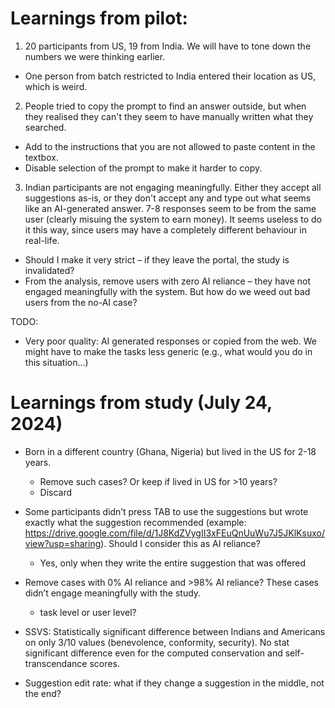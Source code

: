 # Learnings from pilot:

1. 20 participants from US, 19 from India. We will have to tone down the numbers we were thinking earlier.
  - One person from batch restricted to India entered their location as US, which is weird.

2. People tried to copy the prompt to find an answer outside, but when they realised they can't they seem to have manually written what they searched.
  - Add to the instructions that you are not allowed to paste content in the textbox.
  - Disable selection of the prompt to make it harder to copy.

3. Indian participants are not engaging meaningfully. Either they accept all suggestions as-is, or they don't accept any and type out what seems like an AI-generated answer. 7-8 responses seem to be from the same user (clearly misuing the system to earn money). It seems useless to do it this way, since users may have a completely different behaviour in real-life.
  - Should I make it very strict – if they leave the portal, the study is invalidated?
  - From the analysis, remove users with zero AI reliance – they have not engaged meaningfully with the system. But how do we weed out bad users from the no-AI case?

TODO:
- Very poor quality: AI generated responses or copied from the web. We might have to make the tasks less generic (e.g., what would you do in this situation...)

# Learnings from study (July 24, 2024)
- Born in a different country (Ghana, Nigeria) but lived in the US for 2-18 years.
  - Remove such cases? Or keep if lived in US for >10 years?
  - Discard

- Some participants didn’t press TAB to use the suggestions but wrote exactly what the suggestion recommended (example: https://drive.google.com/file/d/1J8KdZVygII3xFEuQnUuWu7J5JKlKsuxo/view?usp=sharing). Should I consider this as AI reliance?
  - Yes, only when they write the entire suggestion that was offered
  
- Remove cases with 0% AI reliance and >98% AI reliance? These cases didn’t engage meaningfully with the study.
  - task level or user level?

- SSVS: Statistically significant difference between Indians and Americans on only 3/10 values (benevolence, conformity, security). No stat significant difference even for the computed conservation and self-transcendance scores.

- Suggestion edit rate: what if they change a suggestion in the middle, not the end?